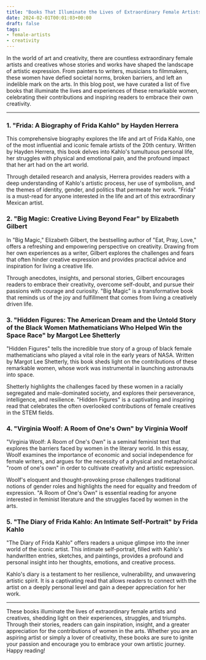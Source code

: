 ```yaml
---
title: "Books That Illuminate the Lives of Extraordinary Female Artists and Creatives"
date: 2024-02-01T00:01:03+00:00
draft: false
tags:
- female-artists
- creativity
---
```


In the world of art and creativity, there are countless extraordinary female artists and creatives whose stories and works have shaped the landscape of artistic expression. From painters to writers, musicians to filmmakers, these women have defied societal norms, broken barriers, and left an indelible mark on the arts. In this blog post, we have curated a list of five books that illuminate the lives and experiences of these remarkable women, celebrating their contributions and inspiring readers to embrace their own creativity.

---

### 1. "Frida: A Biography of Frida Kahlo" by Hayden Herrera

This comprehensive biography explores the life and art of Frida Kahlo, one of the most influential and iconic female artists of the 20th century. Written by Hayden Herrera, this book delves into Kahlo's tumultuous personal life, her struggles with physical and emotional pain, and the profound impact that her art had on the art world.

Through detailed research and analysis, Herrera provides readers with a deep understanding of Kahlo's artistic process, her use of symbolism, and the themes of identity, gender, and politics that permeate her work. "Frida" is a must-read for anyone interested in the life and art of this extraordinary Mexican artist.

### 2. "Big Magic: Creative Living Beyond Fear" by Elizabeth Gilbert

In "Big Magic," Elizabeth Gilbert, the bestselling author of "Eat, Pray, Love," offers a refreshing and empowering perspective on creativity. Drawing from her own experiences as a writer, Gilbert explores the challenges and fears that often hinder creative expression and provides practical advice and inspiration for living a creative life.

Through anecdotes, insights, and personal stories, Gilbert encourages readers to embrace their creativity, overcome self-doubt, and pursue their passions with courage and curiosity. "Big Magic" is a transformative book that reminds us of the joy and fulfillment that comes from living a creatively driven life.

### 3. "Hidden Figures: The American Dream and the Untold Story of the Black Women Mathematicians Who Helped Win the Space Race" by Margot Lee Shetterly

"Hidden Figures" tells the incredible true story of a group of black female mathematicians who played a vital role in the early years of NASA. Written by Margot Lee Shetterly, this book sheds light on the contributions of these remarkable women, whose work was instrumental in launching astronauts into space.

Shetterly highlights the challenges faced by these women in a racially segregated and male-dominated society, and explores their perseverance, intelligence, and resilience. "Hidden Figures" is a captivating and inspiring read that celebrates the often overlooked contributions of female creatives in the STEM fields.

### 4. "Virginia Woolf: A Room of One's Own" by Virginia Woolf

"Virginia Woolf: A Room of One's Own" is a seminal feminist text that explores the barriers faced by women in the literary world. In this essay, Woolf examines the importance of economic and social independence for female writers, and argues for the necessity of a physical and metaphorical "room of one's own" in order to cultivate creativity and artistic expression.

Woolf's eloquent and thought-provoking prose challenges traditional notions of gender roles and highlights the need for equality and freedom of expression. "A Room of One's Own" is essential reading for anyone interested in feminist literature and the struggles faced by women in the arts.

### 5. "The Diary of Frida Kahlo: An Intimate Self-Portrait" by Frida Kahlo

"The Diary of Frida Kahlo" offers readers a unique glimpse into the inner world of the iconic artist. This intimate self-portrait, filled with Kahlo's handwritten entries, sketches, and paintings, provides a profound and personal insight into her thoughts, emotions, and creative process.

Kahlo's diary is a testament to her resilience, vulnerability, and unwavering artistic spirit. It is a captivating read that allows readers to connect with the artist on a deeply personal level and gain a deeper appreciation for her work.

---

These books illuminate the lives of extraordinary female artists and creatives, shedding light on their experiences, struggles, and triumphs. Through their stories, readers can gain inspiration, insight, and a greater appreciation for the contributions of women in the arts. Whether you are an aspiring artist or simply a lover of creativity, these books are sure to ignite your passion and encourage you to embrace your own artistic journey. Happy reading!